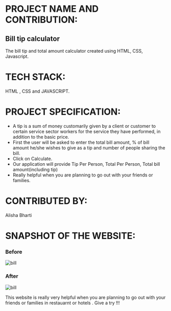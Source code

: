 # PROJECT NAME AND CONTRIBUTION:
## Bill tip calculator
The bill tip and total amount calculator created using HTML, CSS, Javascript.

# TECH STACK:
HTML , CSS and JAVASCRIPT.

# PROJECT SPECIFICATION:
- A tip is a sum of money customarily given by a client or customer to certain service sector workers for the service they have performed, in addition to the basic price.
- First the user will be asked to enter the total bill amount, % of bill amount he/she wishes to give as a tip and number of people sharing the bill.
- Click on Calculate.
- Our application will provide Tip Per Person, Total Per Person, Total bill amount(including tip)
- Really helpful when you are planning to go out with your friends or families.

# CONTRIBUTED BY:
Alisha Bharti

# SNAPSHOT OF THE WEBSITE:
### Before
![bill](https://user-images.githubusercontent.com/84632701/212969976-5abc79e1-e1b0-4712-8a1e-6801b6232c4e.png)

### After
![bill](https://user-images.githubusercontent.com/84632701/212969976-5abc79e1-e1b0-4712-8a1e-6801b6232c4e.png)


This website is really very helpful when you are planning to go out with your friends or families in restauarnt or hotels . Give a try !!!